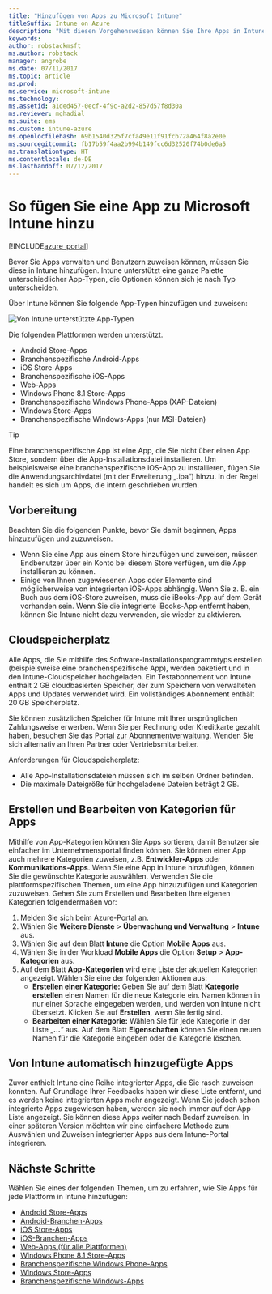 ```yaml
---
title: "Hinzufügen von Apps zu Microsoft Intune"
titleSuffix: Intune on Azure
description: "Mit diesen Vorgehensweisen können Sie Ihre Apps in Intune für die Zuweisung zu Benutzern und Geräten vorbereiten. \""
keywords: 
author: robstackmsft
ms.author: robstack
manager: angrobe
ms.date: 07/11/2017
ms.topic: article
ms.prod: 
ms.service: microsoft-intune
ms.technology: 
ms.assetid: a1ded457-0ecf-4f9c-a2d2-857d57f8d30a
ms.reviewer: mghadial
ms.suite: ems
ms.custom: intune-azure
ms.openlocfilehash: 69b1540d325f7cfa49e11f91fcb72a464f8a2e0e
ms.sourcegitcommit: fb17b59f4aa2b994b149fcc6d32520f74b0de6a5
ms.translationtype: HT
ms.contentlocale: de-DE
ms.lasthandoff: 07/12/2017
---
```

# <a name="how-to-add-an-app-to-microsoft-intune"></a>So fügen Sie eine App zu Microsoft Intune hinzu

[!INCLUDE[azure_portal](./includes/azure_portal.md)]

Bevor Sie Apps verwalten und Benutzern zuweisen können, müssen Sie diese in Intune hinzufügen. Intune unterstützt eine ganze Palette unterschiedlicher App-Typen, die Optionen können sich je nach Typ unterscheiden.

Über Intune können Sie folgende App-Typen hinzufügen und zuweisen:

![Von Intune unterstützte App-Typen](./media/app-types.png)

Die folgenden Plattformen werden unterstützt.

- Android Store-Apps
- Branchenspezifische Android-Apps
- iOS Store-Apps
- Branchenspezifische iOS-Apps
- Web-Apps
- Windows Phone 8.1 Store-Apps
- Branchenspezifische Windows Phone-Apps (XAP-Dateien)
- Windows Store-Apps
- Branchenspezifische Windows-Apps (nur MSI-Dateien)

>[!TIP]
> Eine branchenspezifische App ist eine App, die Sie nicht über einen App Store, sondern über die App-Installationsdatei installieren. Um beispielsweise eine branchenspezifische iOS-App zu installieren, fügen Sie die Anwendungsarchivdatei (mit der Erweiterung „.ipa“) hinzu. In der Regel handelt es sich um Apps, die intern geschrieben wurden.

## <a name="before-you-start"></a>Vorbereitung

Beachten Sie die folgenden Punkte, bevor Sie damit beginnen, Apps hinzuzufügen und zuzuweisen.

- Wenn Sie eine App aus einem Store hinzufügen und zuweisen, müssen Endbenutzer über ein Konto bei diesem Store verfügen, um die App installieren zu können.
- Einige von Ihnen zugewiesenen Apps oder Elemente sind möglicherweise von integrierten iOS-Apps abhängig. Wenn Sie z. B. ein Buch aus dem iOS-Store zuweisen, muss die iBooks-App auf dem Gerät vorhanden sein. Wenn Sie die integrierte iBooks-App entfernt haben, können Sie Intune nicht dazu verwenden, sie wieder zu aktivieren.

## <a name="cloud-storage-space"></a>Cloudspeicherplatz
Alle Apps, die Sie mithilfe des Software-Installationsprogrammtyps erstellen (beispielsweise eine branchenspezifische App), werden paketiert und in den Intune-Cloudspeicher hochgeladen. Ein Testabonnement von Intune enthält 2 GB cloudbasierten Speicher, der zum Speichern von verwalteten Apps und Updates verwendet wird. Ein vollständiges Abonnement enthält 20 GB Speicherplatz.

Sie können zusätzlichen Speicher für Intune mit Ihrer ursprünglichen Zahlungsweise erwerben.  Wenn Sie per Rechnung oder Kreditkarte gezahlt haben, besuchen Sie das [Portal zur Abonnementverwaltung](https://portal.office.com/adminportal/home?switchtomodern=true#/subscriptions).  Wenden Sie sich alternativ an Ihren Partner oder Vertriebsmitarbeiter.

Anforderungen für Cloudspeicherplatz:

-   Alle App-Installationsdateien müssen sich im selben Ordner befinden.
-   Die maximale Dateigröße für hochgeladene Dateien beträgt 2 GB.

## <a name="how-to-create-and-edit-categories-for-apps"></a>Erstellen und Bearbeiten von Kategorien für Apps

Mithilfe von App-Kategorien können Sie Apps sortieren, damit Benutzer sie einfacher im Unternehmensportal finden können. Sie können einer App auch mehrere Kategorien zuweisen, z.B. **Entwickler-Apps** oder **Kommunikations-Apps**.
Wenn Sie eine App in Intune hinzufügen, können Sie die gewünschte Kategorie auswählen. Verwenden Sie die plattformspezifischen Themen, um eine App hinzuzufügen und Kategorien zuzuweisen. Gehen Sie zum Erstellen und Bearbeiten Ihre eigenen Kategorien folgendermaßen vor:

1. Melden Sie sich beim Azure-Portal an.
2. Wählen Sie **Weitere Dienste** > **Überwachung und Verwaltung** > **Intune** aus.
3. Wählen Sie auf dem Blatt **Intune** die Option **Mobile Apps** aus.
4. Wählen Sie in der Workload **Mobile Apps** die Option **Setup** > **App-Kategorien** aus.
5. Auf dem Blatt **App-Kategorien** wird eine Liste der aktuellen Kategorien angezeigt. Wählen Sie eine der folgenden Aktionen aus:
    - **Erstellen einer Kategorie:** Geben Sie auf dem Blatt **Kategorie erstellen** einen Namen für die neue Kategorie ein. Namen können in nur einer Sprache eingegeben werden, und werden von Intune nicht übersetzt. Klicken Sie auf **Erstellen**, wenn Sie fertig sind.
    - **Bearbeiten einer Kategorie:** Wählen Sie für jede Kategorie in der Liste „**...**“ aus. Auf dem Blatt **Eigenschaften** können Sie einen neuen Namen für die Kategorie eingeben oder die Kategorie löschen.


## <a name="apps-added-automatically-by-intune"></a>Von Intune automatisch hinzugefügte Apps

Zuvor enthielt Intune eine Reihe integrierter Apps, die Sie rasch zuweisen konnten. Auf Grundlage Ihrer Feedbacks haben wir diese Liste entfernt, und es werden keine integrierten Apps mehr angezeigt.
Wenn Sie jedoch schon integrierte Apps zugewiesen haben, werden sie noch immer auf der App-Liste angezeigt. Sie können diese Apps weiter nach Bedarf zuweisen.
In einer späteren Version möchten wir eine einfachere Methode zum Auswählen und Zuweisen integrierter Apps aus dem Intune-Portal integrieren.

## <a name="next-steps"></a>Nächste Schritte

Wählen Sie eines der folgenden Themen, um zu erfahren, wie Sie Apps für jede Plattform in Intune hinzufügen:

- [Android Store-Apps](store-apps-android.md)
- [Android-Branchen-Apps](lob-apps-android.md)
- [iOS Store-Apps](store-apps-ios.md)
- [iOS-Branchen-Apps](lob-apps-ios.md)
- [Web-Apps (für alle Plattformen)](web-app.md)
- [Windows Phone 8.1 Store-Apps](store-apps-windows-phone-8-1.md)
- [Branchenspezifische Windows Phone-Apps](lob-apps-windows-phone.md)
- [Windows Store-Apps](store-apps-windows.md)
- [Branchenspezifische Windows-Apps](lob-apps-windows.md)

